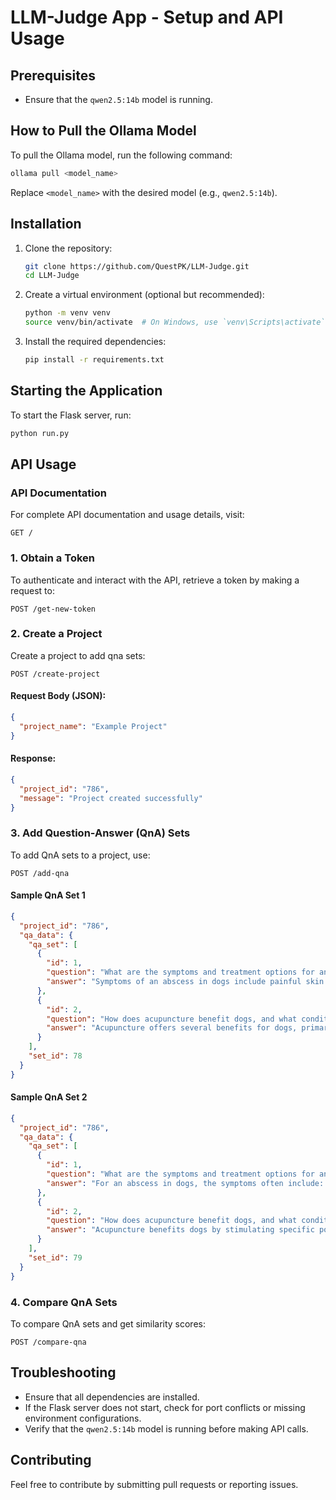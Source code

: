 # LLM-Judge App - Setup and API Usage

## Prerequisites
- Ensure that the `qwen2.5:14b` model is running.

## How to Pull the Ollama Model
To pull the Ollama model, run the following command:
```sh
ollama pull <model_name>
```
Replace `<model_name>` with the desired model (e.g., `qwen2.5:14b`).

## Installation
1. Clone the repository:
    ```sh
    git clone https://github.com/QuestPK/LLM-Judge.git
    cd LLM-Judge
    ```
2. Create a virtual environment (optional but recommended):
    ```sh
    python -m venv venv
    source venv/bin/activate  # On Windows, use `venv\Scripts\activate`
    ```
3. Install the required dependencies:
    ```sh
    pip install -r requirements.txt
    ```

## Starting the Application
To start the Flask server, run:
```sh
python run.py
```

## API Usage 

###  API Documentation
For complete API documentation and usage details, visit:
```http
GET /
```

### 1. Obtain a Token
To authenticate and interact with the API, retrieve a token by making a request to:
```http
POST /get-new-token
```

### 2. Create a Project
Create a project to add qna sets:
```http
POST /create-project
```
#### Request Body (JSON):
```json
{
  "project_name": "Example Project"
}
```
#### Response:
```json
{
  "project_id": "786",
  "message": "Project created successfully"
}
```

### 3. Add Question-Answer (QnA) Sets
To add QnA sets to a project, use:
```http
POST /add-qna
```
#### Sample QnA Set 1
```json
{
  "project_id": "786",
  "qa_data": {
    "qa_set": [
      {
        "id": 1,
        "question": "What are the symptoms and treatment options for an abscess in dogs?",
        "answer": "Symptoms of an abscess in dogs include painful skin swelling or a draining sore, fever, lethargy, loss of appetite, and reluctance to move the affected area. For treatment, a veterinarian typically needs to anesthetize the dog and then surgically lance and drain the abscess. The area is clipped of fur, disinfected, and flushed with a solution like hydrogen peroxide and water. Oral antibiotics are usually prescribed as well. At home, the incision should be rinsed daily with a solution of hydrogen peroxide and water to aid healing."
      },
      {
        "id": 2,
        "question": "How does acupuncture benefit dogs, and what conditions can it help treat?",
        "answer": "Acupuncture offers several benefits for dogs, primarily due to its lack of side effects. It can release neurochemicals or endorphins in the brain that cause pain relief. This therapy is used to help manage a variety of conditions in pets, including: - Arthritis - Reproductive disorders - Back and musculoskeletal problems - Skin conditions like allergies - Pain relief - Neurological issues. Acupuncture is considered an integral part of veterinary medicine, and its benefits are recognized in improving the overall well-being of pets."
      }
    ],
    "set_id": 78
  }
}
```

#### Sample QnA Set 2
```json
{
  "project_id": "786",
  "qa_data": {
    "qa_set": [
      {
        "id": 1,
        "question": "What are the symptoms and treatment options for an abscess in dogs?",
        "answer": "For an abscess in dogs, the symptoms often include: • A painful, swollen area on the skin that may drain pus or have an open, sore appearance. • Signs of discomfort such as reluctance to move the affected area. • Systemic symptoms like fever (commonly above 102.5°F), lethargy, and loss of appetite. Treatment options generally involve veterinary intervention and can include: • Anesthesia for the dog, as abscesses are very painful. • Clipping the fur around the swollen area and disinfecting it with a surgical scrub solution (like betadine). • Lancing the abscess to drain the infection and flushing it with a solution (often a mix of hydrogen peroxide and water). • Leaving the incision open to allow it to heal from the inside out, and in some cases, placing a drain or “wick” to assist with ongoing drainage. • Prescription of oral antibiotics to help fight the infection. In addition to these standard treatments, a warm, moist compress may be applied as first aid until veterinary care is available, and supportive nutrition and care can help the dog recover more comfortably."
      },
      {
        "id": 2,
        "question": "How does acupuncture benefit dogs, and what conditions can it help treat?",
        "answer": "Acupuncture benefits dogs by stimulating specific points that trigger the release of neurochemicals or endorphins in the brain, which in turn provide pain relief and help promote overall balance in the body. One of its major advantages is that it generally causes few or no side effects. This makes it a particularly appealing supportive treatment in veterinary medicine. Some of the conditions that acupuncture can help treat in dogs include: • Seizures – Acupuncture has been used historically to manage seizures when conventional treatments have not been effective. • Pain and arthritis – By releasing natural pain-relieving chemicals, acupuncture can alleviate chronic pain and improve joint function in conditions like arthritis. • Musculoskeletal problems – It can address issues with the back and other structures, helping to relieve discomfort and improve mobility. • Reproductive disorders – It may support treatment plans for certain reproductive challenges. • Skin conditions – Dogs suffering from allergies or other dermatological issues may also benefit. • Neurological problems – The overall balancing effects can help with various neurological conditions. Overall, the therapy is often integrated into broader treatment plans, especially when owners are looking for a complementary or supportive approach to their pet’s care. If acupuncture is recommended, a veterinarian trained or certified in veterinary acupuncture should perform the treatment, or they may refer you to a specialist with additional training in this technique."
      }
    ],
    "set_id": 79
  }
}
```

### 4. Compare QnA Sets
To compare QnA sets and get similarity scores:
```http
POST /compare-qna
```


## Troubleshooting
- Ensure that all dependencies are installed.
- If the Flask server does not start, check for port conflicts or missing environment configurations.
- Verify that the `qwen2.5:14b` model is running before making API calls.

## Contributing
Feel free to contribute by submitting pull requests or reporting issues.
